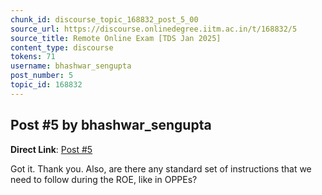 ```yaml
---
chunk_id: discourse_topic_168832_post_5_00
source_url: https://discourse.onlinedegree.iitm.ac.in/t/168832/5
source_title: Remote Online Exam [TDS Jan 2025]
content_type: discourse
tokens: 71
username: bhashwar_sengupta
post_number: 5
topic_id: 168832
---
```


## Post #5 by bhashwar_sengupta

**Direct Link**: [Post #5](https://discourse.onlinedegree.iitm.ac.in/t/168832/5)

Got it. Thank you. Also, are there any standard set of instructions that we need to follow during the ROE, like in OPPEs?
